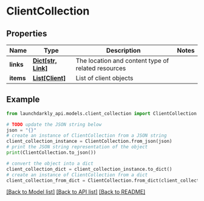 # ClientCollection


## Properties

Name | Type | Description | Notes
------------ | ------------- | ------------- | -------------
**links** | [**Dict[str, Link]**](Link.md) | The location and content type of related resources | 
**items** | [**List[Client]**](Client.md) | List of client objects | 

## Example

```python
from launchdarkly_api.models.client_collection import ClientCollection

# TODO update the JSON string below
json = "{}"
# create an instance of ClientCollection from a JSON string
client_collection_instance = ClientCollection.from_json(json)
# print the JSON string representation of the object
print(ClientCollection.to_json())

# convert the object into a dict
client_collection_dict = client_collection_instance.to_dict()
# create an instance of ClientCollection from a dict
client_collection_from_dict = ClientCollection.from_dict(client_collection_dict)
```
[[Back to Model list]](../README.md#documentation-for-models) [[Back to API list]](../README.md#documentation-for-api-endpoints) [[Back to README]](../README.md)


